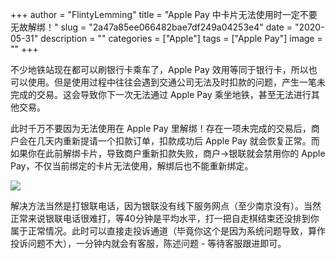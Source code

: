 +++
author = "FlintyLemming"
title = "Apple Pay 中卡片无法使用时一定不要无故解绑！"
slug = "2a47a85ee066482bae7df249a04253e4"
date = "2020-05-31"
description = ""
categories = ["Apple"]
tags = ["Apple Pay"]
image = ""
+++

不少地铁站现在都可以刷银行卡乘车了，Apple Pay 效用等同于银行卡，所以也可以使用。但是使用过程中往往会遇到交通公司无法及时扣款的问题，产生一笔未完成的交易。这会导致你下一次无法通过 Apple Pay 乘坐地铁，甚至无法进行其他交易。

此时千万不要因为无法使用在 Apple Pay 里解绑！存在一项未完成的交易后，商户会在几天内重新提请一个扣款订单，扣款成功后 Apple Pay 就会恢复正常。而如果你在此前解绑卡片，导致商户重新扣款失败，商户->银联就会禁用你的 Apple Pay，不仅当前绑定的卡片无法使用，解绑后也不能重新绑定。

![](https://gitee.com/flintylemming/mitsea-public-source/raw/master/images/blog/posts/2020/05/Apple%20Pay%20%E4%B8%AD%E5%8D%A1%E7%89%87%E6%97%A0%E6%B3%95%E4%BD%BF%E7%94%A8%E6%97%B6%E4%B8%80%E5%AE%9A%E4%B8%8D%E8%A6%81%E6%97%A0%E6%95%85%E8%A7%A3%E7%BB%91%EF%BC%81/1.avif)

解决方法当然是打银联电话，因为银联没有线下服务网点（至少南京没有）。当然正常来说银联电话很难打，等40分钟是平均水平，打一把自走棋结束还没排到你属于正常情况。此时可以直接走投诉通道（毕竟你这个是因为系统问题导致，算作投诉问题不大），一分钟内就会有客服，陈述问题 - 等待客服跟进即可。
